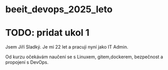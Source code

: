 # beeit_devops_2025_leto

# TODO: pridat ukol 1
Jsem Jiří Sladký. Je mi 22 let a pracuji nyní jako IT Admin.

Od kurzu očekávám naučení se s Linuxem, gitem,dockerem, bezpečnost a propojení s DevOps.
